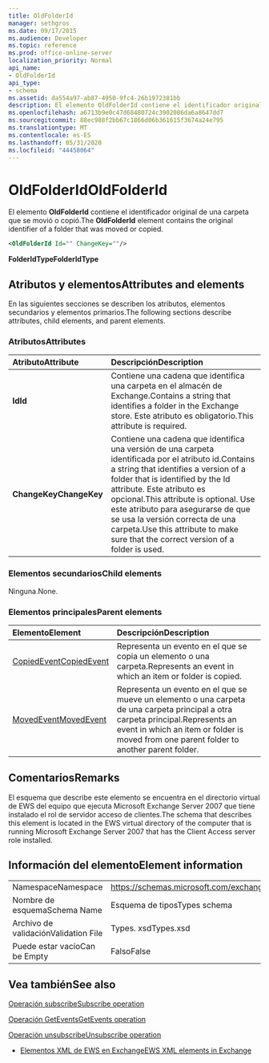 ```yaml
---
title: OldFolderId
manager: sethgros
ms.date: 09/17/2015
ms.audience: Developer
ms.topic: reference
ms.prod: office-online-server
localization_priority: Normal
api_name:
- OldFolderId
api_type:
- schema
ms.assetid: da554a97-ab87-4950-9fc4-26b1972381bb
description: El elemento OldFolderId contiene el identificador original de una carpeta que se movió o copió.
ms.openlocfilehash: a6713b9e0c47d68480724c3902086da6a8647dd7
ms.sourcegitcommit: 88ec988f2bb67c1866d06b361615f3674a24e795
ms.translationtype: MT
ms.contentlocale: es-ES
ms.lasthandoff: 05/31/2020
ms.locfileid: "44458064"
---
```

# <a name="oldfolderid"></a><span data-ttu-id="028a9-103">OldFolderId</span><span class="sxs-lookup"><span data-stu-id="028a9-103">OldFolderId</span></span>

<span data-ttu-id="028a9-104">El elemento **OldFolderId** contiene el identificador original de una carpeta que se movió o copió.</span><span class="sxs-lookup"><span data-stu-id="028a9-104">The **OldFolderId** element contains the original identifier of a folder that was moved or copied.</span></span> 
  
```xml
<OldFolderId Id="" ChangeKey=""/>
```

 <span data-ttu-id="028a9-105">**FolderIdType**</span><span class="sxs-lookup"><span data-stu-id="028a9-105">**FolderIdType**</span></span>
## <a name="attributes-and-elements"></a><span data-ttu-id="028a9-106">Atributos y elementos</span><span class="sxs-lookup"><span data-stu-id="028a9-106">Attributes and elements</span></span>

<span data-ttu-id="028a9-107">En las siguientes secciones se describen los atributos, elementos secundarios y elementos primarios.</span><span class="sxs-lookup"><span data-stu-id="028a9-107">The following sections describe attributes, child elements, and parent elements.</span></span>
  
### <a name="attributes"></a><span data-ttu-id="028a9-108">Atributos</span><span class="sxs-lookup"><span data-stu-id="028a9-108">Attributes</span></span>

|<span data-ttu-id="028a9-109">**Atributo**</span><span class="sxs-lookup"><span data-stu-id="028a9-109">**Attribute**</span></span>|<span data-ttu-id="028a9-110">**Descripción**</span><span class="sxs-lookup"><span data-stu-id="028a9-110">**Description**</span></span>|
|:-----|:-----|
|<span data-ttu-id="028a9-111">**Id**</span><span class="sxs-lookup"><span data-stu-id="028a9-111">**Id**</span></span> <br/> |<span data-ttu-id="028a9-112">Contiene una cadena que identifica una carpeta en el almacén de Exchange.</span><span class="sxs-lookup"><span data-stu-id="028a9-112">Contains a string that identifies a folder in the Exchange store.</span></span> <span data-ttu-id="028a9-113">Este atributo es obligatorio.</span><span class="sxs-lookup"><span data-stu-id="028a9-113">This attribute is required.</span></span>  <br/> |
|<span data-ttu-id="028a9-114">**ChangeKey**</span><span class="sxs-lookup"><span data-stu-id="028a9-114">**ChangeKey**</span></span> <br/> |<span data-ttu-id="028a9-115">Contiene una cadena que identifica una versión de una carpeta identificada por el atributo id.</span><span class="sxs-lookup"><span data-stu-id="028a9-115">Contains a string that identifies a version of a folder that is identified by the Id attribute.</span></span> <span data-ttu-id="028a9-116">Este atributo es opcional.</span><span class="sxs-lookup"><span data-stu-id="028a9-116">This attribute is optional.</span></span> <span data-ttu-id="028a9-117">Use este atributo para asegurarse de que se usa la versión correcta de una carpeta.</span><span class="sxs-lookup"><span data-stu-id="028a9-117">Use this attribute to make sure that the correct version of a folder is used.</span></span>  <br/> |
   
### <a name="child-elements"></a><span data-ttu-id="028a9-118">Elementos secundarios</span><span class="sxs-lookup"><span data-stu-id="028a9-118">Child elements</span></span>

<span data-ttu-id="028a9-119">Ninguna.</span><span class="sxs-lookup"><span data-stu-id="028a9-119">None.</span></span>
  
### <a name="parent-elements"></a><span data-ttu-id="028a9-120">Elementos principales</span><span class="sxs-lookup"><span data-stu-id="028a9-120">Parent elements</span></span>

|<span data-ttu-id="028a9-121">**Elemento**</span><span class="sxs-lookup"><span data-stu-id="028a9-121">**Element**</span></span>|<span data-ttu-id="028a9-122">**Descripción**</span><span class="sxs-lookup"><span data-stu-id="028a9-122">**Description**</span></span>|
|:-----|:-----|
|[<span data-ttu-id="028a9-123">CopiedEvent</span><span class="sxs-lookup"><span data-stu-id="028a9-123">CopiedEvent</span></span>](copiedevent.md) <br/> |<span data-ttu-id="028a9-124">Representa un evento en el que se copia un elemento o una carpeta.</span><span class="sxs-lookup"><span data-stu-id="028a9-124">Represents an event in which an item or folder is copied.</span></span>  <br/> |
|[<span data-ttu-id="028a9-125">MovedEvent</span><span class="sxs-lookup"><span data-stu-id="028a9-125">MovedEvent</span></span>](movedevent.md) <br/> |<span data-ttu-id="028a9-126">Representa un evento en el que se mueve un elemento o una carpeta de una carpeta principal a otra carpeta principal.</span><span class="sxs-lookup"><span data-stu-id="028a9-126">Represents an event in which an item or folder is moved from one parent folder to another parent folder.</span></span>  <br/> |
   
## <a name="remarks"></a><span data-ttu-id="028a9-127">Comentarios</span><span class="sxs-lookup"><span data-stu-id="028a9-127">Remarks</span></span>

<span data-ttu-id="028a9-128">El esquema que describe este elemento se encuentra en el directorio virtual de EWS del equipo que ejecuta Microsoft Exchange Server 2007 que tiene instalado el rol de servidor acceso de clientes.</span><span class="sxs-lookup"><span data-stu-id="028a9-128">The schema that describes this element is located in the EWS virtual directory of the computer that is running Microsoft Exchange Server 2007 that has the Client Access server role installed.</span></span>
  
## <a name="element-information"></a><span data-ttu-id="028a9-129">Información del elemento</span><span class="sxs-lookup"><span data-stu-id="028a9-129">Element information</span></span>

|||
|:-----|:-----|
|<span data-ttu-id="028a9-130">Namespace</span><span class="sxs-lookup"><span data-stu-id="028a9-130">Namespace</span></span>  <br/> |https://schemas.microsoft.com/exchange/services/2006/types  <br/> |
|<span data-ttu-id="028a9-131">Nombre de esquema</span><span class="sxs-lookup"><span data-stu-id="028a9-131">Schema Name</span></span>  <br/> |<span data-ttu-id="028a9-132">Esquema de tipos</span><span class="sxs-lookup"><span data-stu-id="028a9-132">Types schema</span></span>  <br/> |
|<span data-ttu-id="028a9-133">Archivo de validación</span><span class="sxs-lookup"><span data-stu-id="028a9-133">Validation File</span></span>  <br/> |<span data-ttu-id="028a9-134">Types. xsd</span><span class="sxs-lookup"><span data-stu-id="028a9-134">Types.xsd</span></span>  <br/> |
|<span data-ttu-id="028a9-135">Puede estar vacío</span><span class="sxs-lookup"><span data-stu-id="028a9-135">Can be Empty</span></span>  <br/> |<span data-ttu-id="028a9-136">Falso</span><span class="sxs-lookup"><span data-stu-id="028a9-136">False</span></span>  <br/> |
   
## <a name="see-also"></a><span data-ttu-id="028a9-137">Vea también</span><span class="sxs-lookup"><span data-stu-id="028a9-137">See also</span></span>



[<span data-ttu-id="028a9-138">Operación subscribe</span><span class="sxs-lookup"><span data-stu-id="028a9-138">Subscribe operation</span></span>](subscribe-operation.md)
  
[<span data-ttu-id="028a9-139">Operación GetEvents</span><span class="sxs-lookup"><span data-stu-id="028a9-139">GetEvents operation</span></span>](getevents-operation.md)
  
[<span data-ttu-id="028a9-140">Operación unsubscribe</span><span class="sxs-lookup"><span data-stu-id="028a9-140">Unsubscribe operation</span></span>](unsubscribe-operation.md)


- [<span data-ttu-id="028a9-141">Elementos XML de EWS en Exchange</span><span class="sxs-lookup"><span data-stu-id="028a9-141">EWS XML elements in Exchange</span></span>](ews-xml-elements-in-exchange.md)

